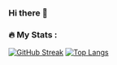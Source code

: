 ### Hi there 👋

<!--
**habibfiras/habibfiras** is a ✨ _special_ ✨ repository because its `README.md` (this file) appears on your GitHub profile.

Here are some ideas to get you started:

- 🔭 I’m currently working on ...
- 🌱 I’m currently learning ...
- 👯 I’m looking to collaborate on ...
- 🤔 I’m looking for help with ...
- 💬 Ask me about ...
- 📫 How to reach me: ...
- 😄 Pronouns: ...
- ⚡ Fun fact: ...
-->
### :fire: My Stats :
[![GitHub Streak](http://github-readme-streak-stats.herokuapp.com?user=habibfiras&theme=dark&background=000000)](https://git.io/streak-stats)
[![Top Langs](https://github-readme-stats.vercel.app/api/top-langs/?username=habibfiras&layout=compact&theme=vision-friendly-dark)](https://github.com/habibfiras/github-readme-stats)



